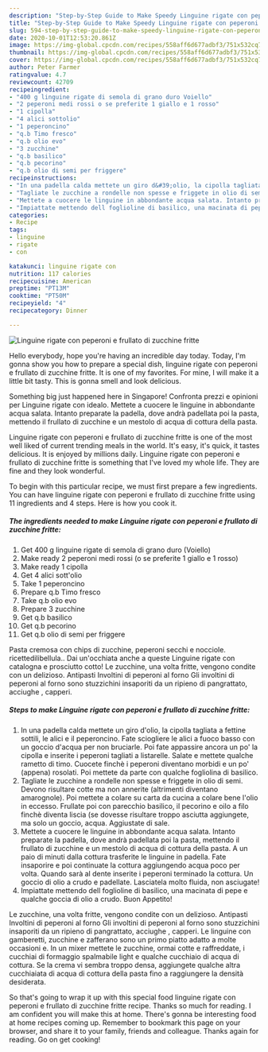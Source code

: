 ```yaml
---
description: "Step-by-Step Guide to Make Speedy Linguine rigate con peperoni e frullato di zucchine fritte"
title: "Step-by-Step Guide to Make Speedy Linguine rigate con peperoni e frullato di zucchine fritte"
slug: 594-step-by-step-guide-to-make-speedy-linguine-rigate-con-peperoni-e-frullato-di-zucchine-fritte
date: 2020-10-01T12:53:20.861Z
image: https://img-global.cpcdn.com/recipes/558aff6d677adbf3/751x532cq70/linguine-rigate-con-peperoni-e-frullato-di-zucchine-fritte-recipe-main-photo.jpg
thumbnail: https://img-global.cpcdn.com/recipes/558aff6d677adbf3/751x532cq70/linguine-rigate-con-peperoni-e-frullato-di-zucchine-fritte-recipe-main-photo.jpg
cover: https://img-global.cpcdn.com/recipes/558aff6d677adbf3/751x532cq70/linguine-rigate-con-peperoni-e-frullato-di-zucchine-fritte-recipe-main-photo.jpg
author: Peter Farmer
ratingvalue: 4.7
reviewcount: 42709
recipeingredient:
- "400 g linguine rigate di semola di grano duro Voiello"
- "2 peperoni medi rossi o se preferite 1 giallo e 1 rosso"
- "1 cipolla"
- "4 alici sottolio"
- "1 peperoncino"
- "q.b Timo fresco"
- "q.b olio evo"
- "3 zucchine"
- "q.b basilico"
- "q.b pecorino"
- "q.b olio di semi per friggere"
recipeinstructions:
- "In una padella calda mettete un giro d&#39;olio, la cipolla tagliata a fettine sottili, le alici e il peperoncino. Fate sciogliere le alici a fuoco basso con un goccio d&#39;acqua per non bruciarle. Poi fate appassire ancora un po&#39; la cipolla e inserite i peperoni tagliati a listarelle. Salate e mettete qualche rametto di timo. Cuocete finchè i peperoni diventano morbidi e un po&#39; (appena) rosolati. Poi mettete da parte con qualche fogliolina di basilico."
- "Tagliate le zucchine a rondelle non spesse e friggete in olio di semi. Devono risultare cotte ma non annerite (altrimenti diventano amarognole). Poi mettete a colare su carta da cucina a colare bene l&#39;olio in eccesso. Frullate poi con parecchio basilico, il pecorino e oilo a filo finchè diventa liscia (se dovesse risultare troppo asciutta aggiungete, ma solo un goccio, acqua. Aggiustate di sale."
- "Mettete a cuocere le linguine in abbondante acqua salata. Intanto preparate la padella, dove andrà padellata poi la pasta, mettendo il frullato di zucchine e un mestolo di acqua di cottura della pasta. A un paio di minuti dalla cottura trasferite le linguine in padella. Fate insaporire e poi continuate la cottura aggiungendo acqua poco per volta. Quando sarà al dente inserite i peperoni terminado la cottura. Un goccio di olio a crudo e padellate. Lasciatela molto fluida, non asciugate!"
- "Impiattate mettendo dell foglioline di basilico, una macinata di pepe e qualche goccia di olio a crudo. Buon Appetito!"
categories:
- Recipe
tags:
- linguine
- rigate
- con

katakunci: linguine rigate con 
nutrition: 117 calories
recipecuisine: American
preptime: "PT13M"
cooktime: "PT50M"
recipeyield: "4"
recipecategory: Dinner

---
```



![Linguine rigate con peperoni e frullato di zucchine fritte](https://img-global.cpcdn.com/recipes/558aff6d677adbf3/751x532cq70/linguine-rigate-con-peperoni-e-frullato-di-zucchine-fritte-recipe-main-photo.jpg)

Hello everybody, hope you're having an incredible day today. Today, I'm gonna show you how to prepare a special dish, linguine rigate con peperoni e frullato di zucchine fritte. It is one of my favorites. For mine, I will make it a little bit tasty. This is gonna smell and look delicious.

Something big just happened here in Singapore! Confronta prezzi e opinioni per Linguine rigate con idealo. Mettete a cuocere le linguine in abbondante acqua salata. Intanto preparate la padella, dove andrà padellata poi la pasta, mettendo il frullato di zucchine e un mestolo di acqua di cottura della pasta.

Linguine rigate con peperoni e frullato di zucchine fritte is one of the most well liked of current trending meals in the world. It's easy, it's quick, it tastes delicious. It is enjoyed by millions daily. Linguine rigate con peperoni e frullato di zucchine fritte is something that I've loved my whole life. They are fine and they look wonderful.


To begin with this particular recipe, we must first prepare a few ingredients. You can have linguine rigate con peperoni e frullato di zucchine fritte using 11 ingredients and 4 steps. Here is how you cook it.

<!--inarticleads1-->

##### The ingredients needed to make Linguine rigate con peperoni e frullato di zucchine fritte:

1. Get 400 g linguine rigate di semola di grano duro (Voiello)
1. Make ready 2 peperoni medi rossi (o se preferite 1 giallo e 1 rosso)
1. Make ready 1 cipolla
1. Get 4 alici sott&#39;olio
1. Take 1 peperoncino
1. Prepare q.b Timo fresco
1. Take q.b olio evo
1. Prepare 3 zucchine
1. Get q.b basilico
1. Get q.b pecorino
1. Get q.b olio di semi per friggere


Pasta cremosa con chips di zucchine, peperoni secchi e nocciole. ricettedilibellula.. Dai un&#39;occhiata anche a queste Linguine rigate con catalogna e prosciutto cotto! Le zucchine, una volta fritte, vengono condite con un delizioso. Antipasti Involtini di peperoni al forno Gli involtini di peperoni al forno sono stuzzichini insaporiti da un ripieno di pangrattato, acciughe , capperi. 

<!--inarticleads2-->

##### Steps to make Linguine rigate con peperoni e frullato di zucchine fritte:

1. In una padella calda mettete un giro d&#39;olio, la cipolla tagliata a fettine sottili, le alici e il peperoncino. Fate sciogliere le alici a fuoco basso con un goccio d&#39;acqua per non bruciarle. Poi fate appassire ancora un po&#39; la cipolla e inserite i peperoni tagliati a listarelle. Salate e mettete qualche rametto di timo. Cuocete finchè i peperoni diventano morbidi e un po&#39; (appena) rosolati. Poi mettete da parte con qualche fogliolina di basilico.
1. Tagliate le zucchine a rondelle non spesse e friggete in olio di semi. Devono risultare cotte ma non annerite (altrimenti diventano amarognole). Poi mettete a colare su carta da cucina a colare bene l&#39;olio in eccesso. Frullate poi con parecchio basilico, il pecorino e oilo a filo finchè diventa liscia (se dovesse risultare troppo asciutta aggiungete, ma solo un goccio, acqua. Aggiustate di sale.
1. Mettete a cuocere le linguine in abbondante acqua salata. Intanto preparate la padella, dove andrà padellata poi la pasta, mettendo il frullato di zucchine e un mestolo di acqua di cottura della pasta. A un paio di minuti dalla cottura trasferite le linguine in padella. Fate insaporire e poi continuate la cottura aggiungendo acqua poco per volta. Quando sarà al dente inserite i peperoni terminado la cottura. Un goccio di olio a crudo e padellate. Lasciatela molto fluida, non asciugate!
1. Impiattate mettendo dell foglioline di basilico, una macinata di pepe e qualche goccia di olio a crudo. Buon Appetito!


Le zucchine, una volta fritte, vengono condite con un delizioso. Antipasti Involtini di peperoni al forno Gli involtini di peperoni al forno sono stuzzichini insaporiti da un ripieno di pangrattato, acciughe , capperi. Le linguine con gamberetti, zucchine e zafferano sono un primo piatto adatto a molte occasioni e. In un mixer mettete le zucchine, ormai cotte e raffreddate, i cucchiai di formaggio spalmabile light e qualche cucchiaio di acqua di cottura. Se la crema vi sembra troppo densa, aggiungete qualche altra cucchiaiata di acqua di cottura della pasta fino a raggiungere la densità desiderata. 

So that's going to wrap it up with this special food linguine rigate con peperoni e frullato di zucchine fritte recipe. Thanks so much for reading. I am confident you will make this at home. There's gonna be interesting food at home recipes coming up. Remember to bookmark this page on your browser, and share it to your family, friends and colleague. Thanks again for reading. Go on get cooking!
